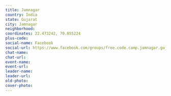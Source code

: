 ```yaml
---
title: Jamnagar
country: India
state: Gujarat
city: Jamnagar
neighborhood: 
coordinates: 22.473242, 70.055224
plus-code:
social-name: Facebook
social-url: https://www.facebook.com/groups/free.code.camp.jamnagar.guj.in
chat-name:
chat-url:
event-name:
event-url:
leader-name:
leader-url:
old-photo: 
cover-photo:
---
```


